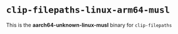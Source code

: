 # `clip-filepaths-linux-arm64-musl`

This is the **aarch64-unknown-linux-musl** binary for `clip-filepaths`
